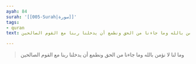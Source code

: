 ```yaml
---
ayah: 84
surah: '[[005-Surah|سورة]]'
tags:
- quran
text: وما لنا لا نؤمن بالله وما جاءنا من الحق ونطمع أن يدخلنا ربنا مع القوم الصالحين

---
```

> وما لنا لا نؤمن بالله وما جاءنا من الحق ونطمع أن يدخلنا ربنا مع القوم الصالحين
